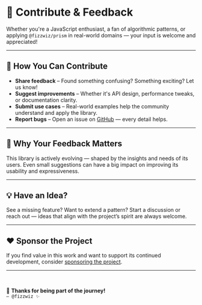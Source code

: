 # 💬 Contribute & Feedback

Whether you're a JavaScript enthusiast, a fan of algorithmic patterns, or applying `@fizzwiz/prism` in real-world domains — your input is welcome and appreciated!

---

## 🤝 How You Can Contribute

* **Share feedback** – Found something confusing? Something exciting? Let us know!
* **Suggest improvements** – Whether it's API design, performance tweaks, or documentation clarity.
* **Submit use cases** – Real-world examples help the community understand and apply the library.
* **Report bugs** – Open an issue on [GitHub](https://github.com/fizzwiz/prism/issues) — every detail helps.

---

## 🙋 Why Your Feedback Matters

This library is actively evolving — shaped by the insights and needs of its users.
Even small suggestions can have a big impact on improving its usability and expressiveness.

---

## 💡 Have an Idea?

See a missing feature? Want to extend a pattern?
Start a discussion or reach out — ideas that align with the project’s spirit are always welcome.

---

## ❤️ Sponsor the Project

If you find value in this work and want to support its continued development, consider [sponsoring the project](https://github.com/sponsors/fizzwiz).

---

<br>

🙏 **Thanks for being part of the journey!**    
<code>— @fizzwiz ✨</code>

